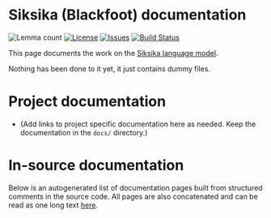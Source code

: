 # Siksika (Blackfoot) documentation

![Lemma count](https://img.shields.io/endpoint?url=https%3A%2F%2Fraw.githubusercontent.com%2Fgiellalt%2Flang-bla%2Fgh-pages%2Flemmacount.json)
[![License](https://img.shields.io/github/license/giellalt/lang-bla)](https://github.com/giellalt/lang-bla/blob/main/LICENSE)
[![Issues](https://img.shields.io/github/issues/giellalt/lang-bla)](https://github.com/giellalt/lang-bla/issues)
[![Build Status](https://divvun-tc.giellalt.org/api/github/v1/repository/giellalt/lang-bla/main/badge.svg)](https://github.com/giellalt/lang-bla/actions)

This page documents the work on the [Siksika language model](https://github.com/giellalt/lang-bla). 

Nothing has been done to it yet, it just contains dummy files.

# Project documentation

* (Add links to project specific documentation here as needed. Keep the documentation in the `docs/` directory.)

# In-source documentation

Below is an autogenerated list of documentation pages built from structured comments in the source code. All pages are also concatenated and can be read as one long text [here](bla.md).

